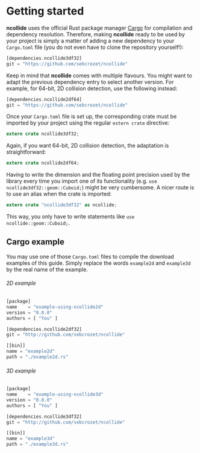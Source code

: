 # Getting started
**ncollide** uses the official Rust package manager [Cargo](http://crates.io)
for compilation and dependency resolution. Therefore, making **ncollide**
ready to be used by your project is simply a matter of adding a new dependency
to your `Cargo.toml` file (you do not even have to clone the repository
yourself!):
```rust
[dependencies.ncollide3df32]
git = "https://github.com/sebcrozet/ncollide"
```

Keep in mind that **ncollide** comes with multiple flavours. You might want to
adapt the previous dependency entry to select another version. For example, for
64-bit, 2D collision detection, use the following instead:
```rust
[dependencies.ncollide2df64]
git = "https://github.com/sebcrozet/ncollide"
```

Once your `Cargo.toml` file is set up, the corresponding crate must be imported
by your project using the regular `extern crate` directive:
```rust
extern crate ncollide3df32;
```

Again, if you want 64-bit, 2D collision detection, the adaptation is
straightforward:
```rust
extern crate ncollide2df64;
```


Having to write the dimension and the floating point precision used by the
library every time you import one of its functionality (e.g. `use
ncollide3df32::geom::Cuboid;`) might be very cumbersome. A nicer route is to
use an alias when the crate is imported:
```rust
extern crate "ncollide3df32" as ncollide;
```

This way, you only have to write statements like `use ncollide::geom::Cuboid;`.

## Cargo example
You may use one of those `Cargo.toml` files to compile the download examples of
this guide. Simply replace the words `example2d` and `example3d` by the real
name of the example.

###### 2D example <div class="d2" onclick="window.open('../src/cargo_2d/Cargo.toml')"></div>
```rust
[package]
name    = "example-using-ncollide2d"
version = "0.0.0"
authors = [ "You" ]

[dependencies.ncollide2df32]
git = "http://github.com/sebcrozet/ncollide"

[[bin]]
name = "example2d"
path = "./example2d.rs"
```

###### 3D example <div class="d3" onclick="window.open('../src/cargo_3d/Cargo.toml')"></div>
```rust
[package]
name    = "example-using-ncollide3d"
version = "0.0.0"
authors = [ "You" ]

[dependencies.ncollide3df32]
git = "http://github.com/sebcrozet/ncollide"

[[bin]]
name = "example3d"
path = "./example3d.rs"
```
